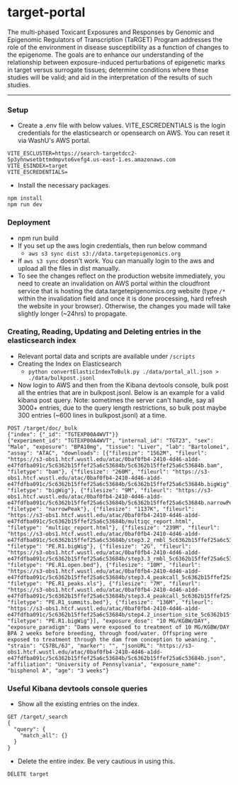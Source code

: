 # target-portal

The multi-phased Toxicant Exposures and Responses by Genomic and Epigenomic Regulators of Transcription (TaRGET) Program addresses the role of the environment in disease susceptibility as a function of changes to the epigenome. The goals are to enhance our understanding of the relationship between exposure-induced perturbations of epigenetic marks in target versus surrogate tissues; determine conditions where these studies will be valid; and aid in the interpretation of the results of such studies.

---

### Setup

- Create a .env file with below values. VITE_ESCREDENTIALS is the login credentials for the elasticsearch or opensearch on AWS. You can reset it via WashU's AWS portal.

```
VITE_ESCLUSTER=https://search-targetdcc2-5p3yhnwsetbttmdmpvto6vefg4.us-east-1.es.amazonaws.com
VITE_ESINDEX=target
VITE_ESCREDENTIALS=
```

- Install the necessary packages.

```
npm install
npm run dev
```

### Deployment

- npm run build
- If you set up the aws login credentials, then run below command
  - `aws s3 sync dist s3://data.targetepigenomics.org`
- If `aws s3 sync` doesn't work. You can manually login to the aws and upload all the files in dist manually.
- To see the changes reflect on the production website immediately, you need to create an invalidation on AWS portal within the cloudfront service that is hosting the data.targetepigenomics.org website (type `/*` within the invalidation field and once it is done processing, hard refresh the website in your browser). Otherwise, the changes you made will take slightly longer (~24hrs) to propagate.

### Creating, Reading, Updating and Deleting entries in the elasticsearch index

- Relevant portal data and scripts are available under `/scripts`
- Creating the Index on Elasticsearch
  - `python convertElasticIndexToBulk.py ./data/portal_all.json > ./data/bulkpost.jsonl`
- Now login to AWS and then from the Kibana devtools console, bulk post all the entries that are in bulkpost.jsonl. Below is an example for a valid kibana post query. Note: sometimes the server can't handle, say all 3000+ entries, due to the query length restrictions, so bulk post maybe 300 entries (~600 lines in bulkpost.jsonl) at a time.

```
POST /target/doc/_bulk
{"index": {"_id": "TGTEXP00A4WVT"}}
{"experiment_id": "TGTEXP00A4WVT", "internal_id": "TGT23", "sex": "Male", "exposure": "BPA10mg", "tissue": "Liver", "lab": "Bartolomei", "assay": "ATAC", "downloads": [{"filesize": "1562M", "fileurl": "https://s3-obs1.htcf.wustl.edu/atac/0baf0fb4-2410-4d46-a1dd-e47fdfba091c/5c6362b15ffef25a6c53684b/5c6362b15ffef25a6c53684b.bam", "filetype": "bam"}, {"filesize": "260M", "fileurl": "https://s3-obs1.htcf.wustl.edu/atac/0baf0fb4-2410-4d46-a1dd-e47fdfba091c/5c6362b15ffef25a6c53684b/5c6362b15ffef25a6c53684b.bigWig", "filetype": "bigWig"}, {"filesize": "9M", "fileurl": "https://s3-obs1.htcf.wustl.edu/atac/0baf0fb4-2410-4d46-a1dd-e47fdfba091c/5c6362b15ffef25a6c53684b/5c6362b15ffef25a6c53684b.narrowPeak", "filetype": "narrowPeak"}, {"filesize": "1137K", "fileurl": "https://s3-obs1.htcf.wustl.edu/atac/0baf0fb4-2410-4d46-a1dd-e47fdfba091c/5c6362b15ffef25a6c53684b/multiqc_report.html", "filetype": "multiqc_report.html"}, {"filesize": "239M", "fileurl": "https://s3-obs1.htcf.wustl.edu/atac/0baf0fb4-2410-4d46-a1dd-e47fdfba091c/5c6362b15ffef25a6c53684b/step3.2_rmbl_5c6362b15ffef25a6c53684b.PE.R1.bigWig", "filetype": "PE.R1.bigWig"}, {"filesize": "2G", "fileurl": "https://s3-obs1.htcf.wustl.edu/atac/0baf0fb4-2410-4d46-a1dd-e47fdfba091c/5c6362b15ffef25a6c53684b/step3.3_rmbl_5c6362b15ffef25a6c53684b.PE.R1.open.bed", "filetype": "PE.R1.open.bed"}, {"filesize": "10M", "fileurl": "https://s3-obs1.htcf.wustl.edu/atac/0baf0fb4-2410-4d46-a1dd-e47fdfba091c/5c6362b15ffef25a6c53684b/step3.4_peakcall_5c6362b15ffef25a6c53684b.PE.R1_peaks.xls", "filetype": "PE.R1_peaks.xls"}, {"filesize": "7M", "fileurl": "https://s3-obs1.htcf.wustl.edu/atac/0baf0fb4-2410-4d46-a1dd-e47fdfba091c/5c6362b15ffef25a6c53684b/step3.4_peakcall_5c6362b15ffef25a6c53684b.PE.R1_summits.bed", "filetype": "PE.R1_summits.bed"}, {"filesize": "136M", "fileurl": "https://s3-obs1.htcf.wustl.edu/atac/0baf0fb4-2410-4d46-a1dd-e47fdfba091c/5c6362b15ffef25a6c53684b/step4.2_insertion_site_5c6362b15ffef25a6c53684b.PE.R1.bigWig", "filetype": "PE.R1.bigWig"}], "exposure_dose": "10 MG/KGBW/DAY", "exposure_paradigm": "Dams were exposed to treatment of 10 MG/KGBW/DAY BPA 2 weeks before breeding, through food/water. Offspring were exposed to treatment through the dam from conception to weaning.", "strain": "C57BL/6J", "marker": "", "jsonURL": "https://s3-obs1.htcf.wustl.edu/atac/0baf0fb4-2410-4d46-a1dd-e47fdfba091c/5c6362b15ffef25a6c53684b/5c6362b15ffef25a6c53684b.json", "affiliation": "University of Pennsylvania", "exposure_name": "bisphenol A", "age": "3 weeks"}
```

### Useful Kibana devtools console queries

- Show all the existing entries on the index.

```
GET /target/_search
{
  "query": {
    "match_all": {}
  }
}
```

- Delete the entire index. Be very cautious in using this.

```
DELETE target
```
